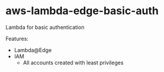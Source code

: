# aws-lambda-edge-basic-auth

Lambda for basic authentication

Features:
- Lambda@Edge
- IAM
    - All accounts created with least privileges

